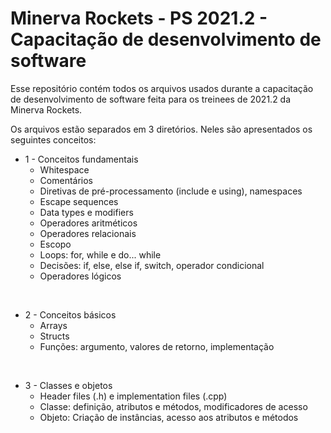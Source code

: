 # Minerva Rockets - PS 2021.2 - Capacitação de desenvolvimento de software
Esse repositório contém todos os arquivos usados durante a capacitação de desenvolvimento de software feita para os treinees de 2021.2 da Minerva Rockets.

Os arquivos estão separados em 3 diretórios. Neles são apresentados os seguintes conceitos:
- 1 - Conceitos fundamentais
    - Whitespace
    - Comentários
    - Diretivas de pré-processamento (include e using), namespaces
    - Escape sequences
    - Data types e modifiers
    - Operadores aritméticos
    - Operadores relacionais
    - Escopo
    - Loops: for, while e do... while
    - Decisões: if, else, else if, switch, operador condicional
    - Operadores lógicos

<br>

- 2 - Conceitos básicos
    - Arrays
    - Structs
    - Funções: argumento, valores de retorno, implementação

<br>

- 3 - Classes e objetos
    - Header files (.h) e implementation files (.cpp)
    - Classe: definição, atributos e métodos, modificadores de acesso
    - Objeto: Criação de instâncias, acesso aos atributos e métodos